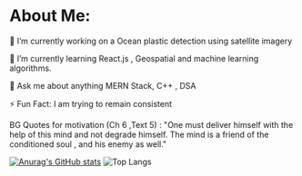 # About Me:

🔭 I’m currently working on a Ocean plastic detection using satellite imagery


🌱 I’m currently learning React.js , Geospatial and machine learning algorithms.


💬 Ask me about anything MERN Stack, C++ , DSA


⚡ Fun Fact: I am trying to remain consistent  

 BG Quotes for motivation (Ch 6 ,Text 5) : "One must deliver himself with the help of this mind and not degrade himself. The mind is a friend of the conditioned soul , and his enemy as well."

[![Anurag's GitHub stats](https://github-readme-stats.vercel.app/api?username=yssvi72)](https://github.com/anuraghazra/github-readme-stats)
![Top Langs](https://github-readme-stats.vercel.app/api/top-langs/?username=yssvi72&layout=compact)

